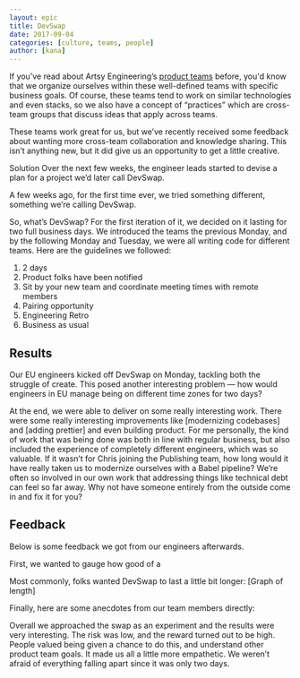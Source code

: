 ```yaml
---
layout: epic
title: DevSwap
date: 2017-09-04
categories: [culture, teams, people]
author: [kana]
---
```


If you’ve read about Artsy Engineering’s [product teams][product] before, you'd know that we organize ourselves within these well-defined teams with specific business goals. Of course, these teams tend to work on similar technologies and even stacks, so we also have a concept of “practices” which are cross-team groups that discuss ideas that apply across teams.

These teams work great for us, but we’ve recently received some feedback about wanting more cross-team collaboration and knowledge sharing. This isn’t anything new, but it did give us an opportunity to get a little creative.

<!-- more -->

Solution
Over the next few weeks, the engineer leads started to devise a plan for a project we’d later call DevSwap.

A few weeks ago, for the first time ever, we tried something different, something we’re calling DevSwap.

So, what’s DevSwap? For the first iteration of it, we decided on it lasting for two full business days. We introduced the teams the previous Monday, and by the following Monday and Tuesday, we were all writing code for different teams. Here are the guidelines we followed:

1. 2 days
2. Product folks have been notified
3. Sit by your new team and coordinate meeting times with remote members
4. Pairing opportunity
5. Engineering Retro
6. Business as usual

## Results

Our EU engineers kicked off DevSwap on Monday, tackling both the struggle of create. This posed another interesting problem — how would engineers in EU manage being on different time zones for two days?

At the end, we were able to deliver on some really interesting work. There were some really interesting improvements like [modernizing codebases] and [adding prettier] and even building product. For me personally, the kind of work that was being done was both in line with regular business, but also included the experience of completely different engineers, which was so valuable. If it wasn’t for Chris joining the Publishing team, how long would it have really taken us to modernize ourselves with a Babel pipeline? We’re often so involved in our own work that addressing things like technical debt can feel so far away. Why not have someone entirely from the outside come in and fix it for you?

## Feedback
Below is some feedback we got from our engineers afterwards.

First, we wanted to gauge how good of a 

Most commonly, folks wanted DevSwap to last a little bit longer:
[Graph of length]

Finally, here are some anecdotes from our team members directly:

Overall we approached the swap as an experiment and the results were very interesting. The risk was low, and the reward turned out to be high. People valued being given a chance to do this, and understand other product team goals. It made us all a little more empathetic. We weren’t afraid of everything falling apart since it was only two days.

[product]: https://developers.artsy.net/docs/artists
